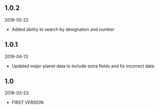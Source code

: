 ## 1.0.2
2018-05-22

* Added ability to search by designation and number

## 1.0.1
2018-04-13

* Updated major planet data to include extra fields and fix incorrect data

## 1.0
2018-03-23

* FIRST VERSION
